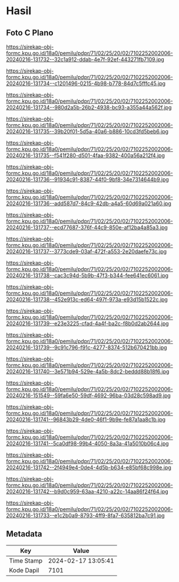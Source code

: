 # Hasil

## Foto C Plano

https://sirekap-obj-formc.kpu.go.id/18a0/pemilu/pdpr/71/02/25/20/02/7102252002006-20240216-131732--32c1a912-ddab-4e7f-92ef-443271fb7109.jpg

https://sirekap-obj-formc.kpu.go.id/18a0/pemilu/pdpr/71/02/25/20/02/7102252002006-20240216-131734--c1201496-0215-4b98-b778-84d7c5fffc45.jpg

https://sirekap-obj-formc.kpu.go.id/18a0/pemilu/pdpr/71/02/25/20/02/7102252002006-20240216-131734--980d2a5b-26b2-4938-bc93-a355a44a562f.jpg

https://sirekap-obj-formc.kpu.go.id/18a0/pemilu/pdpr/71/02/25/20/02/7102252002006-20240216-131735--39b20f01-5d5a-40a6-b886-10cd3fd5beb6.jpg

https://sirekap-obj-formc.kpu.go.id/18a0/pemilu/pdpr/71/02/25/20/02/7102252002006-20240216-131735--f541f280-d501-4faa-9382-400a56a212f4.jpg

https://sirekap-obj-formc.kpu.go.id/18a0/pemilu/pdpr/71/02/25/20/02/7102252002006-20240216-131736--91934c91-8387-44f0-9bf8-34e7314644b9.jpg

https://sirekap-obj-formc.kpu.go.id/18a0/pemilu/pdpr/71/02/25/20/02/7102252002006-20240216-131736--add587d7-84c9-42db-a4a5-60d69a021a60.jpg

https://sirekap-obj-formc.kpu.go.id/18a0/pemilu/pdpr/71/02/25/20/02/7102252002006-20240216-131737--ecd77687-376f-44c9-850e-af12ba4a85a3.jpg

https://sirekap-obj-formc.kpu.go.id/18a0/pemilu/pdpr/71/02/25/20/02/7102252002006-20240216-131737--3773cde9-03af-472f-a553-2e20daefe73c.jpg

https://sirekap-obj-formc.kpu.go.id/18a0/pemilu/pdpr/71/02/25/20/02/7102252002006-20240216-131738--cac3c94d-5b9b-47f3-b344-fee641ec6061.jpg

https://sirekap-obj-formc.kpu.go.id/18a0/pemilu/pdpr/71/02/25/20/02/7102252002006-20240216-131738--452e913c-ed64-497f-973a-e93d15b1522c.jpg

https://sirekap-obj-formc.kpu.go.id/18a0/pemilu/pdpr/71/02/25/20/02/7102252002006-20240216-131739--e23e3225-cfad-4a4f-ba2c-f8b0d2ab2644.jpg

https://sirekap-obj-formc.kpu.go.id/18a0/pemilu/pdpr/71/02/25/20/02/7102252002006-20240216-131739--9c91c796-f91c-4277-8374-512b670421bb.jpg

https://sirekap-obj-formc.kpu.go.id/18a0/pemilu/pdpr/71/02/25/20/02/7102252002006-20240216-131740--3e571b94-529e-4a5b-8dc2-beddd88b18f6.jpg

https://sirekap-obj-formc.kpu.go.id/18a0/pemilu/pdpr/71/02/25/20/02/7102252002006-20240216-151549--59fa6e50-59df-4692-96ba-03d28c598ad9.jpg

https://sirekap-obj-formc.kpu.go.id/18a0/pemilu/pdpr/71/02/25/20/02/7102252002006-20240216-131741--96843b29-4de0-46f1-9b9e-fe87a1aa8c1b.jpg

https://sirekap-obj-formc.kpu.go.id/18a0/pemilu/pdpr/71/02/25/20/02/7102252002006-20240216-131741--5ca0df98-99b4-4050-8a3a-41a5010b06c4.jpg

https://sirekap-obj-formc.kpu.go.id/18a0/pemilu/pdpr/71/02/25/20/02/7102252002006-20240216-131742--2f4949e4-0de4-4d5b-b634-e85bf68c998e.jpg

https://sirekap-obj-formc.kpu.go.id/18a0/pemilu/pdpr/71/02/25/20/02/7102252002006-20240216-131742--b9d0c959-63aa-4210-a22c-14aa86f24f64.jpg

https://sirekap-obj-formc.kpu.go.id/18a0/pemilu/pdpr/71/02/25/20/02/7102252002006-20240216-131733--e1c2b0a9-8793-4ff9-8fa7-635812ba7c91.jpg


## Metadata

| Key        | Value               |
| ---------- | ------------------- |
| Time Stamp | 2024-02-17 13:05:41 |
| Kode Dapil | 7101                |



